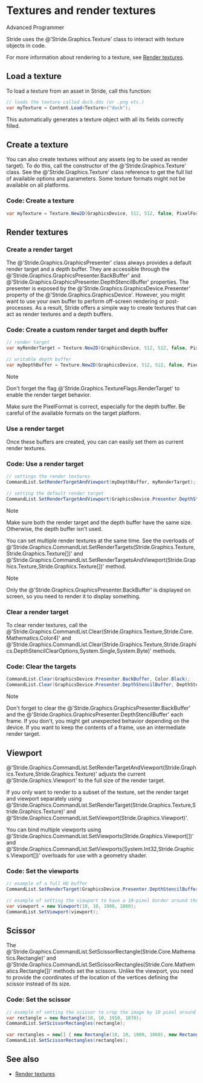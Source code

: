 # Textures and render textures

<span class="badge text-bg-primary">Advanced</span>
<span class="badge text-bg-success">Programmer</span>

Stride uses the @'Stride.Graphics.Texture' class to interact with texture objects in code.

For more information about rendering to a texture, see [Render textures](../graphics-compositor/render-textures.md).

## Load a texture

To load a texture from an asset in Stride, call this function:

```cs
// loads the texture called duck.dds (or .png etc.)
var myTexture = Content.Load<Texture>("duck");
```

This automatically generates a texture object with all its fields correctly filled.

## Create a texture

You can also create textures without any assets (eg to be used as render target). To do this, call the constructor of the @'Stride.Graphics.Texture' class. See the @'Stride.Graphics.Texture' class reference to get the full list of available options and parameters. Some texture formats might not be available on all platforms.

### Code: Create a texture

```cs
var myTexture = Texture.New2D(GraphicsDevice, 512, 512, false, PixelFormat.R8G8B8A8_UNorm, TextureFlags.ShaderResource);
```

## Render textures

### Create a render target

The @'Stride.Graphics.GraphicsPresenter' class always provides a default render target and a depth buffer. They are accessible through the @'Stride.Graphics.GraphicsPresenter.BackBuffer' and @'Stride.Graphics.GraphicsPresenter.DepthStencilBuffer' properties. The presenter is exposed by the @'Stride.Graphics.GraphicsDevice.Presenter' property of the @'Stride.Graphics.GraphicsDevice'. However, you might want to use your own buffer to perform off-screen rendering or post-processes. As a result, Stride offers a simple way to create textures that can act as render textures and a depth buffers.

### Code: Create a custom render target and depth buffer

```cs
// render target
var myRenderTarget = Texture.New2D(GraphicsDevice, 512, 512, false, PixelFormat.R8G8B8A8_UNorm, TextureFlags.ShaderResource | TextureFlags.RenderTarget);
 
// writable depth buffer
var myDepthBuffer = Texture.New2D(GraphicsDevice, 512, 512, false, PixelFormat.D16_UNorm, TextureFlags.DepthStencil);
```

> [!Note]
> Don't forget the flag @'Stride.Graphics.TextureFlags.RenderTarget' to enable the render target behavior.
>
> Make sure the PixelFormat is correct, especially for the depth buffer. Be careful of the available formats on the target platform.

### Use a render target

Once these buffers are created, you can can easily set them as current render textures.

### Code: Use a render target

```cs
// settings the render textures
CommandList.SetRenderTargetAndViewport(myDepthBuffer, myRenderTarget);
 
// setting the default render target
CommandList.SetRenderTargetAndViewport(GraphicsDevice.Presenter.DepthStencilBuffer, GraphicsDevice.Presenter.BackBuffer);
```

> [!Note]
> Make sure both the render target and the depth buffer have the same size. Otherwise, the depth buffer isn't used.

You can set multiple render textures at the same time. See the overloads of @'Stride.Graphics.CommandList.SetRenderTargets(Stride.Graphics.Texture,Stride.Graphics.Texture[])' and @'Stride.Graphics.CommandList.SetRenderTargetsAndViewport(Stride.Graphics.Texture,Stride.Graphics.Texture[])' method.

> [!Note]
> Only the @'Stride.Graphics.GraphicsPresenter.BackBuffer' is displayed on screen, so you need to render it to display something.

### Clear a render target

To clear render textures, call the @'Stride.Graphics.CommandList.Clear(Stride.Graphics.Texture,Stride.Core.Mathematics.Color4)' and @'Stride.Graphics.CommandList.Clear(Stride.Graphics.Texture,Stride.Graphics.DepthStencilClearOptions,System.Single,System.Byte)' methods.

### Code: Clear the targets

```cs
CommandList.Clear(GraphicsDevice.Presenter.BackBuffer, Color.Black);
CommandList.Clear(GraphicsDevice.Presenter.DepthStencilBuffer, DepthStencilClearOptions.DepthBuffer); // only clear the depth buffer
```

> [!Note]
> Don't forget to clear the @'Stride.Graphics.GraphicsPresenter.BackBuffer' and the @'Stride.Graphics.GraphicsPresenter.DepthStencilBuffer' each frame. If you don't, you might get unexpected behavior depending on the device. If you want to keep the contents of a frame, use an intermediate render target.

## Viewport

@'Stride.Graphics.CommandList.SetRenderTargetAndViewport(Stride.Graphics.Texture,Stride.Graphics.Texture)' adjusts the current @'Stride.Graphics.Viewport' to the full size of the render target.

If you only want to render to a subset of the texture, set the render target and viewport separately using @'Stride.Graphics.CommandList.SetRenderTarget(Stride.Graphics.Texture,Stride.Graphics.Texture)' and @'Stride.Graphics.CommandList.SetViewport(Stride.Graphics.Viewport)'.

You can bind multiple viewports using @'Stride.Graphics.CommandList.SetViewports(Stride.Graphics.Viewport[])' and @'Stride.Graphics.CommandList.SetViewports(System.Int32,Stride.Graphics.Viewport[])' overloads for use with a geometry shader.

### Code: Set the viewports

```cs
// example of a full HD buffer
CommandList.SetRenderTarget(GraphicsDevice.Presenter.DepthStencilBuffer, GraphicsDevice.Presenter.BackBuffer); // no viewport set
 
// example of setting the viewport to have a 10-pixel border around the image in a full HD buffer (1920x1080)
var viewport = new Viewport(10, 10, 1900, 1060);
CommandList.SetViewport(viewport);
```

## Scissor

The @'Stride.Graphics.CommandList.SetScissorRectangle(Stride.Core.Mathematics.Rectangle)' and @'Stride.Graphics.CommandList.SetScissorRectangles(Stride.Core.Mathematics.Rectangle[])' methods set the scissors. Unlike the viewport, you need to provide the coordinates of the location of the vertices defining the scissor instead of its size.

### Code: Set the scissor

```cs
// example of setting the scissor to crop the image by 10 pixel around it in a full hd buffer (1920x1080)
var rectangle = new Rectangle(10, 10, 1910, 1070);
CommandList.SetScissorRectangles(rectangle);
 
var rectangles = new[] { new Rectangle(10, 10, 1900, 1060), new Rectangle(0, 0, 256, 256) };
CommandList.SetScissorRectangles(rectangles);
```

## See also

* [Render textures](../graphics-compositor/render-textures.md)
